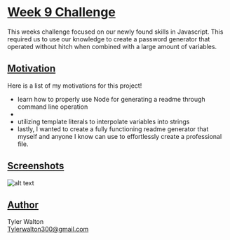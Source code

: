 # <u>**Week 9 Challenge**</u>
This weeks challenge focused on our newly found skills in Javascript. This required us to use our knowledge to create a password generator that operated without hitch when combined with a large amount of variables.

## 

## <u>**Motivation**</u>
Here is a list of my motivations for this project!

- learn how to properly use Node for generating a readme through command line operation
- 
- utilizing template literals to interpolate variables into strings
- lastly, I wanted to create a fully functioning readme generator that myself and anyone I know can use to effortlessly create a professional file. 

## <u>**Screenshots**</u>

![alt text]()

## <u>**Author**</u>

Tyler Walton <br/>
Tylerwalton300@gmail.com
